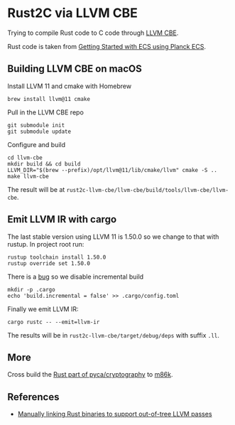 # Rust2C via LLVM CBE

Trying to compile Rust code to C code through [LLVM CBE](https://github.com/JuliaComputingOSS/llvm-cbe).

Rust code is taken from [Getting Started with ECS using Planck ECS](https://jojolepro.com/blog/2021-06-01_getting_started_with_ecs/).

## Building LLVM CBE on macOS

Install LLVM 11 and cmake with Homebrew

    brew install llvm@11 cmake


Pull in the LLVM CBE repo

    git submodule init
    git submodule update


Configure and build

```
cd llvm-cbe
mkdir build && cd build
LLVM_DIR="$(brew --prefix)/opt/llvm@11/lib/cmake/llvm" cmake -S ..
make llvm-cbe
```

The result will be at `rust2c-llvm-cbe/llvm-cbe/build/tools/llvm-cbe/llvm-cbe`.

## Emit LLVM IR with cargo

The last stable version using LLVM 11 is 1.50.0 so we change to that with rustup. In project root run:

    rustup toolchain install 1.50.0
    rustup override set 1.50.0

There is a [bug](https://github.com/rust-lang/rust/issues/84970) so we disable incremental build

    mkdir -p .cargo
    echo 'build.incremental = false' >> .cargo/config.toml

Finally we emit LLVM IR:

    cargo rustc -- --emit=llvm-ir

The results will be in `rust2c-llvm-cbe/target/debug/deps` with suffix `.ll`.

## More

Cross build the [Rust part of pyca/cryptography](https://github.com/pyca/cryptography/tree/main/src/rust) to [m86k](https://wiki.debian.org/M68k/QemuSystemM68k).

## References

* [Manually linking Rust binaries to support out-of-tree LLVM passes](https://medium.com/@squanderingtime/manually-linking-rust-binaries-to-support-out-of-tree-llvm-passes-8776b1d037a4)